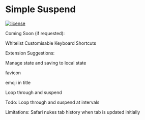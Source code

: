 # Simple Suspend

[![license][license-image]][license-url]


[license-url]: https://github.com/tldr-pages/tldr/blob/main/LICENSE.md
[license-image]: https://img.shields.io/badge/license-CC_BY_4.0-blue.svg

Coming Soon (if requested):

Whitelist
Customisable Keyboard Shortcuts

Extension Suggestions:

Manage state and saving to local state

favicon

emoji in title

Loop through and suspend

Todo:
Loop through and suspend at intervals

Limitations:
Safari nukes tab history when tab is updated initially